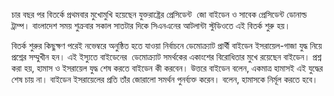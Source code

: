 চার বছর পর বিতর্কে প্রথমবার মুখোমুখি হয়েছেন যুক্তরাষ্ট্রের প্রেসিডেন্ট  জো বাইডেন ও সাবেক প্রেসিডেন্ট ডোনাল্ড ট্রাম্প। বাংলাদেশ সময় শুক্রবার সকাল সাতটার দিকে সিএনএনের আটলান্টা স্টুডিওতে এই বিতর্ক শুরু হয়।

বিতর্ক শুরুর কিছুক্ষণ পরেই নভেম্বরে অনুষ্ঠিত হতে যাওয়া নির্বাচনে ডেমোক্র্যাট প্রার্থী বাইডেন ইসরায়েল-গাজা যুদ্ধ নিয়ে প্রশ্নের সম্মুখীন হন। এই ইস্যুতে বাইডেনের  ডেমোক্র্যাট সমর্থকের একাংশের বিরোধিতার মুখে রয়েছেন বাইডেন। প্রশ্ন করা হয়, হামাস ও ইসরায়েল যুদ্ধ শেষ করতে বাইডেন কী করবেন। উত্তরে বাইডেন বলেন, একমাত্র হামাসই এই যুদ্ধের শেষ চায় না। বাইডেন ইসরায়েলের প্রতি তাঁর জোরালো সমর্থন পুনর্ব্যক্ত করেন। বলেন, হামাসকে নির্মূল করতে হবে।

